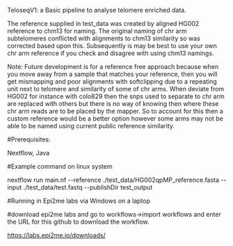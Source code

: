 TeloseqV1: a Basic pipeline to analyse telomere enriched data.

The reference supplied in test_data was created by aligned HG002 reference to chm13 for naming. The original naming of chr arm subtelomeres conflicted with alignments to chm13 similarity so was corrected based upon this. Subsequently is may be best to use your own chr arm reference if you check and disagree with using chm13 namings.

Note: Future development is for a reference free approach because when you move away from a sample that matches your reference, then you will get mismapping and poor alignments with softclipping due to a repeating unit next to telomere and similarity of some of chr arms. When deviate from HG002 for instance with colo829 then the snps used to separate to chr arm are replaced with others but there is no way of knowing then where these chr arm reads are to be placed by the mapper. So to account for this then a custom reference would be a better option however some arms may not be able to be named using current public reference similarity.

#Prerequisites: 

Nextflow, Java

#Example command on linux system

nextflow run main.nf --reference ./test_data/HG002qpMP_reference.fasta --input ./test_data/test.fastq --publishDir test_output

#Running in Epi2me labs via Windows on a laptop

#download epi2me labs and go to workflows->import workflows and enter the URL for this github to download the workflow. 

https://labs.epi2me.io/downloads/
